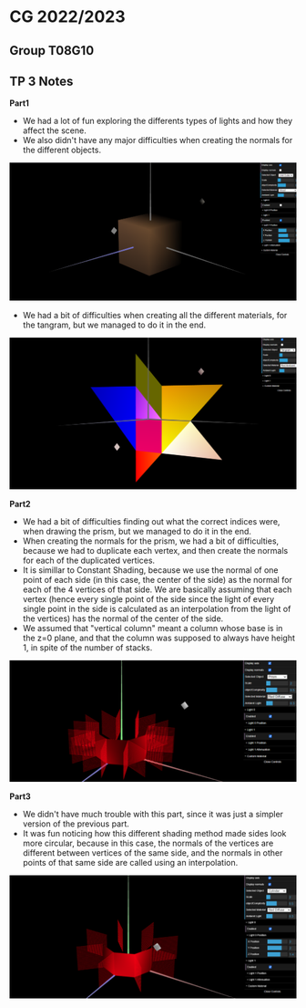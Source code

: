 # CG 2022/2023

## Group T08G10

## TP 3 Notes

**Part1**

- We had a lot of fun exploring the differents types of lights and how they affect the scene.
- We also didn't have any major difficulties when creating the normals for the different objects.

![Screenshot 1](screenshots/cg-t08g10-tp3-1.png)

- We had a bit of difficulties when creating all the different materials, for the tangram, but we managed to do it in the end.

![Screenshot 2](screenshots/cg-t08g10-tp3-2.png)

**Part2**

- We had a bit of difficulties finding out what the correct indices were, when drawing the prism, but we managed to do it in the end.
- When creating the normals for the prism, we had a bit of difficulties, because we had to duplicate each vertex, and then create the normals for each of the duplicated vertices.
- It is simillar to Constant Shading, because we use the normal of one point of each side (in this case, the center of the side) as the normal for each of the 4 vertices of that side. We are basically assuming that each vertex (hence every single point of the side since the light of every single point in the side is calculated as an interpolation from the light of the vertices) has the normal of the center of the side.
- We assumed that "vertical column" meant a column whose base is in the z=0 plane, and that the column was supposed to always have height 1, in spite of the number of stacks.

![Screenshot 3](screenshots/cg-t08g10-tp3-3.png)

**Part3**

- We didn't have much trouble with this part, since it was just a simpler version of the previous part.
- It was fun noticing how this different shading method made sides look more circular, because in this case, the normals of the vertices are different between vertices of the same side, and the normals in other points of that same side are called using an interpolation.

![Screenshot 4](screenshots/cg-t08g10-tp3-4.png)


